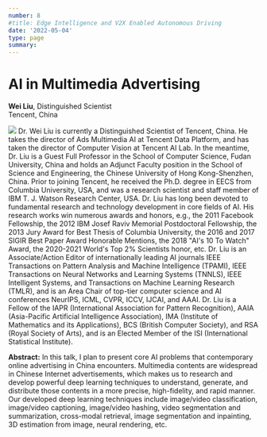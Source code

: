 ```yaml
---
number: 8
#title: Edge Intelligence and V2X Enabled Autonomous Driving
date: '2022-05-04'
type: page
summary:
---
```


<!--more-->

# AI in Multimedia Advertising

**Wei Liu**, Distinguished Scientist  
Tencent, China

![](../k8.png) Dr. Wei Liu is currently a Distinguished Scientist of Tencent, China. He takes the director of Ads Multimedia AI at Tencent Data Platform, and has taken the director of Computer Vision at Tencent AI Lab. In the meantime, Dr. Liu is a Guest Full Professor in the School of Computer Science, Fudan University, China and holds an Adjunct Faculty position in the School of Science and Engineering, the Chinese University of Hong Kong-Shenzhen, China. Prior to joining Tencent, he received the Ph.D. degree in EECS from Columbia University, USA, and was a research scientist and staff member of IBM T. J. Watson Research Center, USA. Dr. Liu has long been devoted to fundamental research and technology development in core fields of AI. His research works win numerous awards and honors, e.g., the 2011 Facebook Fellowship, the 2012 IBM Josef Raviv Memorial Postdoctoral Fellowship, the 2013 Jury Award for Best Thesis of Columbia University, the 2016 and 2017 SIGIR Best Paper Award Honorable Mentions, the 2018 "AI's 10 To Watch" Award, the 2020-2021 World's Top 2% Scientists honor, etc. Dr. Liu is an Associate/Action Editor of internationally leading AI journals IEEE Transactions on Pattern Analysis and Machine Intelligence (TPAMI), IEEE Transactions on Neural Networks and Learning Systems (TNNLS), IEEE Intelligent Systems, and Transactions on Machine Learning Research (TMLR), and is an Area Chair of top-tier computer science and AI conferences NeurIPS, ICML, CVPR, ICCV, IJCAI, and AAAI. Dr. Liu is a Fellow of the IAPR (International Association for Pattern Recognition), AAIA (Asia-Pacific Artificial Intelligence Association), IMA (Institute of Mathematics and its Applications), BCS (British Computer Society), and RSA (Royal Society of Arts), and is an Elected Member of the ISI (International Statistical Institute).

**Abstract:** In this talk, I plan to present core AI problems that contemporary online advertising in China encounters. Multimedia contents are widespread in Chinese Internet advertisements, which makes us to research and develop powerful deep learning techniques to understand, generate, and distribute those contents in a more precise, high-fidelity, and rapid manner. Our developed deep learning techniques include image/video classification, image/video captioning, image/video hashing, video segmentation and summarization, cross-modal retrieval, image segmentation and inpainting, 3D estimation from image, neural rendering, etc.
